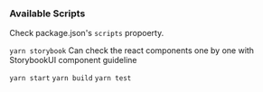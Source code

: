 ### Available Scripts 
Check package.json's `scripts` propoerty.

`yarn storybook` 
Can check the react components one by one with StorybookUI component guideline 

`yarn start`
`yarn build`
`yarn test`
